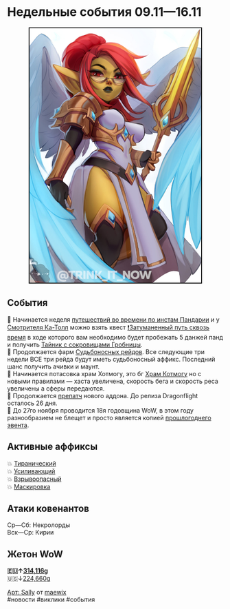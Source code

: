 # Недельные события 09.11—16.11

<p align="center">
<img src="https://github.com/MagicalCow/TrinkIT-News/blob/main/Sources/Assets/Weeklies/Weekly-45-01.jpg?raw=true" width="400" border="2" />
</p>

## События
📅 Начинается неделя [путешествий во времени по инстам Пандарии](https://ru.wowhead.com/event=643) и у [Смотрителя Ка-Толл](https://ru.wowhead.com/npc=166307) можно взять квест [❗Затуманенный путь сквозь время](http://ru.wowhead.com/quest=62635/) в ходе которого вам необходимо будет пробежать 5 данжей панд и получить [Тайник с сокровищами Гробницы](https://ru.wowhead.com/item=191040/).  
📅 Продолжается фарм [Судьбоносных рейдов](https://github.com/MagicalCow/TrinkIT-News/blob/main/Sources/News/WH328061.md#судьбоносные-рейды). Все следующие три недели ВСЕ три рейда будут иметь судьбоносный аффикс. Последний шанс получить ачивки и маунт.  
📅 Начинается потасовка храм Хотмогу, это бг [Храм Котмогу](https://ru.wowhead.com/event=1170) но с новыми правилами — хаста увеличена, скорость бега и скорость реса увеличены а сферы передаются.  
📅 Продолжается [препатч](https://www.wowhead.com/guide/dragonflight-pre-patch-10-0) нового аддона. До релиза Dragonflight осталось 26 дня.  
📅 До 27го ноября проводится 18я годовщина WoW, в этом году разнообразием не блещет и просто является копией [прошлогоднего эвента](https://t.me/trink_it_now/3735).

## Активные аффиксы  
💥 <a href="https://ru.wowhead.com/affix=9">Тиранический<a>  
💥 <a href="https://ru.wowhead.com/affix=7">Усиливающий<a>  
💥 <a href="https://ru.wowhead.com/affix=13">Взрывоопасный<a>  
💥 <a href="https://ru.wowhead.com/affix=131">Маскировка<a>  

## Атаки ковенантов
Ср—Сб: Некролорды  
Вск—Ср: Кирии  

## Жетон WoW
**🇪🇺↑[314,116g](https://wowtokenprices.com/EU)**  
🇺🇸↓[224,660g](https://wowtokenprices.com/US)

[Арт: Sally](https://www.deviantart.com/maewix/art/Sally-932610310) от [maewix](https://www.deviantart.com/maewix)  
#новости #виклики #события
